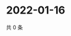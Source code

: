 # 2022-01-16

共 0 条

<!-- BEGIN WEIBO -->
<!-- 最后更新时间 Sun Jan 16 2022 21:20:01 GMT+0800 (China Standard Time) -->

<!-- END WEIBO -->
